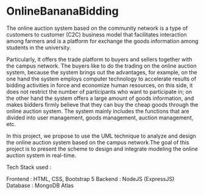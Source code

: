 # OnlineBananaBidding

The online auction system based on the community network is a type of customers to customer (C2C) business model that facilitates interaction among farmers and is a platform for exchange the goods information among students in the university.

Particularly, it offers the trade platform to buyers and sellers together with the campus network. The buyers like to do the trading on the online auction system, because the system brings out the advantages, for example, on the one hand the system employs computer technology to accelerate results of bidding activities in force and economize human resources, on this side, it does not restrict the number of participants who want to participate in; on the other hand the system offers a large amount of goods information, and makes bidders firmly believe that they can buy the cheap goods through the online auction system. The system mainly includes the functions that are divided into user management, goods management, auction management, etc.

In this project, we propose to use the UML technique to analyze and design the online auction system based on the campus network.The goal of this project is to present the scheme to design and integrate modeling the online auction system in real-time.

Tech Stack used :

Frontend : HTML, CSS, Bootstrap 5
Backend : NodeJS (ExpressJS)
Database : MongoDB Atlas
